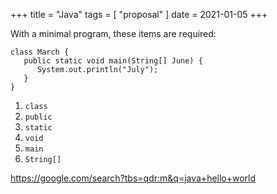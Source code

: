 +++
title = "Java"
tags = [ "proposal" ]
date = 2021-01-05
+++

With a minimal program, these items are required:

~~~
class March {
   public static void main(String[] June) {
      System.out.println("July");
   }
}
~~~

1. `class`
2. `public`
3. `static`
4. `void`
5. `main`
6. `String[]`

<https://google.com/search?tbs=qdr:m&q=java+hello+world>
